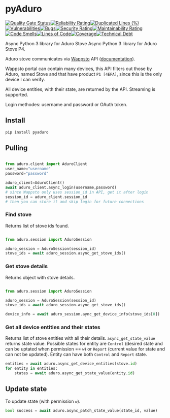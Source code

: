 # pyAduro

[![Quality Gate Status](https://sonarcloud.io/api/project_badges/measure?project=pyAduro&metric=alert_status)](https://sonarcloud.io/summary/new_code?id=pyAduro)[![Reliability Rating](https://sonarcloud.io/api/project_badges/measure?project=pyAduro&metric=reliability_rating)](https://sonarcloud.io/summary/new_code?id=pyAduro)[![Duplicated Lines (%)](https://sonarcloud.io/api/project_badges/measure?project=pyAduro&metric=duplicated_lines_density)](https://sonarcloud.io/summary/new_code?id=pyAduro)[![Vulnerabilities](https://sonarcloud.io/api/project_badges/measure?project=pyAduro&metric=vulnerabilities)](https://sonarcloud.io/summary/new_code?id=pyAduro)[![Bugs](https://sonarcloud.io/api/project_badges/measure?project=pyAduro&metric=bugs)](https://sonarcloud.io/summary/new_code?id=pyAduro)[![Security Rating](https://sonarcloud.io/api/project_badges/measure?project=pyAduro&metric=security_rating)](https://sonarcloud.io/summary/new_code?id=pyAduro)[![Maintainability Rating](https://sonarcloud.io/api/project_badges/measure?project=pyAduro&metric=sqale_rating)](https://sonarcloud.io/summary/new_code?id=pyAduro)[![Code Smells](https://sonarcloud.io/api/project_badges/measure?project=pyAduro&metric=code_smells)](https://sonarcloud.io/summary/new_code?id=pyAduro)[![Lines of Code](https://sonarcloud.io/api/project_badges/measure?project=pyAduro&metric=ncloc)](https://sonarcloud.io/summary/new_code?id=pyAduro)[![Coverage](https://sonarcloud.io/api/project_badges/measure?project=pyAduro&metric=coverage)](https://sonarcloud.io/summary/new_code?id=pyAduro)[![Technical Debt](https://sonarcloud.io/api/project_badges/measure?project=pyAduro&metric=sqale_index)](https://sonarcloud.io/summary/new_code?id=pyAduro)

Async Python 3 library for Aduro Stove
Async Python 3 library for Aduro Stove P4.

Aduro stove communicates via [Wappsto](https://wappsto.seluxit.com) API ([documentation](https://documentation.wappsto.com/#/docs/introduction/introduction)).

Wappsto portal can contain many devices, this API filters out those by Aduro, named Stove and that have product `P1 [4EFA]`, since this is the only device I can verify.

All device entities, with their state, are returned by the API. Streaming is supported.

Login methodes: username and password or OAuth token.

## Install

```bash
pip install pyaduro
```

## Pulling

```python

from aduro.client import AduroClient
user_name="username"
password="password"

aduro_client=AduroClient()
await aduro_client.async_login(username,password)
# since Wappsto only uses session_id in API, get it after login
session_id = aduro_client.session_id
# then you can store it and skip login for future connections
```

### Find stove

Returns list of stove ids found.

```python

from aduro.session import AduroSession

aduro_session = AduroSession(session_id)
stove_ids = await aduro_session.async_get_stove_ids()
```

### Get stove details

Returns object with stove details.

```python

from aduro.session import AduroSession

aduro_session = AduroSession(session_id)
stove_ids = await aduro_session.async_get_stove_ids()

device_info = await aduro_session.aync_get_device_info(stove_ids[0])

```

### Get all device entities and their states

Returns list of stove entities with all their details. `async_get_state_value` returns state value. Possible states for entity are `Control` (desired state and can be uptated when permission == `w`) or `Report` (current value for state and can not be updated). Entity can have both `Control` and `Report` state.

```python
entities = await aduro.async_get_device_entities(stove.id)
for entity in entities:
    states = await aduro.async_get_state_value(entity.id)
```

## Update state

To update state (with permission `w`).

```python
bool success = await aduro.async_patch_state_value(state_id, value)

```
